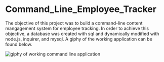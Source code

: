 # Command_Line_Employee_Tracker


The objective of this project was to build a command-line content mangagement system for employee tracking.  In order to achieve this objective, a database was created with sql and dynamically modified with node.js, inquirer, and mysql. A giphy of the working application can be found below.   


![giphy of working command line application](./public/assets/img/gif.gif)
